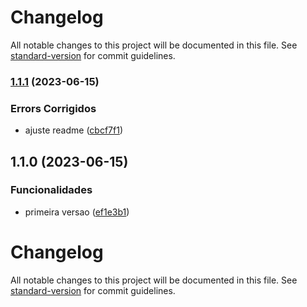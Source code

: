 # Changelog

All notable changes to this project will be documented in this file. See [standard-version](https://github.com/conventional-changelog/standard-version) for commit guidelines.

### [1.1.1](https://github.com/johnnyvaz/app-green-monitor/compare/v1.1.0...v1.1.1) (2023-06-15)


### Errors Corrigidos

* ajuste readme ([cbcf7f1](https://github.com/johnnyvaz/app-green-monitor/commit/cbcf7f1b39049e31a599065c1941273bf3bdaeba))

## 1.1.0 (2023-06-15)


### Funcionalidades

* primeira versao ([ef1e3b1](https://github.com/johnnyvaz/app-green-monitor/commit/ef1e3b1222c3fcfb61ec13928038e1dcac1a7434))

# Changelog

All notable changes to this project will be documented in this file. See [standard-version](https://github.com/conventional-changelog/standard-version) for commit guidelines.
